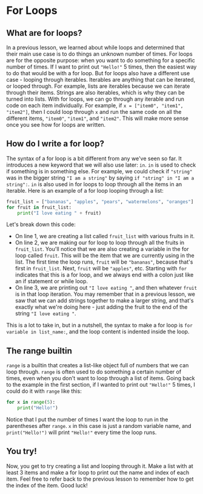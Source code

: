 # For Loops
## What are for loops?
In a previous lesson, we learned about while loops and determined that their main use case is to do things an 
unknown number of times. For loops are for the opposite purpose: when you want to do something for a specific number 
of times. If I want to print out `"Hello!"` 5 times, then the easiest way to do that would be with a for loop. 
But for loops also have a different use case - looping through iterables. Iterables are anything that can be iterated, 
or looped through. For example, lists are iterables because we can iterate through their items. Strings are also iterables,
which is why they can be turned into lists. With for loops, we can go through any iterable and run code on each item 
individually. For example, if `x = ["item0", "item1", "item2"]`, then I could loop through `x` and run the same code on
all the different items, `"item0"`, `"item1"`, and `"item2"`. This will make more sense once you see how for loops are 
written.

## How do I write a for loop?
The syntax of a for loop is a bit different from any we've seen so far. It introduces a new keyword that we will also
use later: `in`. `in` is used to check if something is in something else. For example, we could check if `"string"` was 
in the bigger string `"I am a string"` by saying `if "string" in "I am a string":`. `in` is also used in for loops to 
loop through all the items in an iterable. Here is an example of a for loop looping through a list:
```python
fruit_list = ["bananas", "apples", "pears", "watermelons", "oranges"]
for fruit in fruit_list:
    print("I love eating " + fruit)
```
Let's break down this code:
- On line 1, we are creating a list called `fruit_list` with various fruits in it.
- On line 2, we are making our for loop to loop through all the fruits in `fruit_list`. You'll notice that we are also 
  creating a variable in the for loop called `fruit`. This will be the item that we are currently using in the list.
  The first time the loop runs, `fruit` will be `"bananas"`, because that's first in `fruit_list`. Next, `fruit` will be 
  `"apples"`, etc. Starting with `for` indicates that this is a for loop, and we always end with a colon just like an 
  if statement or while loop.
- On line 3, we are printing out `"I love eating "`, and then whatever `fruit` is in that loop iteration. You may 
  remember that in a previous lesson, we saw that we can add strings together to make a larger string, and that's 
  exactly what we're doing here - just adding the fruit to the end of the string `"I love eating "`.
  
This is a lot to take in, but in a nutshell, the syntax to make a for loop is `for variable in list_name:`, and the loop content is
indented inside the loop.

## The range builtin
`range` is a builtin that creates a list-like object full of numbers that we can loop through. `range` is often used to 
do something a certain number of times, even when you don't want to loop through a list of items. Going back to the 
example in the first section, if I wanted to print out `"Hello!"` 5 times, I could do it with `range` like this:
```python
for x in range(5):
    print("Hello!")
```
Notice that I put the number of times I want the loop to run in the parentheses after `range`. `x` in this case is just
a random variable name, and `print("Hello!")` will print `"Hello!"` every time the loop runs.

## You try!
Now, you get to try creating a list and looping through it. Make a list with at least 3 items and make a for loop to
print out the name and index of each item. Feel free to refer back to the previous lesson to remember how to get the 
index of the item. Good luck!